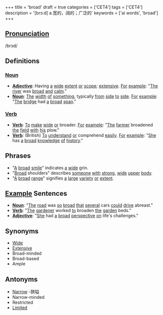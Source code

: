 +++
title = 'broad'
draft = true
categories = ['CET4']
tags = ['CET4']
description = '[brɔːd] a.宽的，阔的；广泛的'
keywords = ['ai words', 'broad']
+++

## [Pronunciation](/en/post/pronunciation/)
/brɔd/

## Definitions
### [Noun](/en/post/noun/)
- **[Adjective](/en/post/adjective/)**: Having [a](/en/post/a/) [wide](/en/post/wide/) [extent](/en/post/extent/) [or](/en/post/or/) [scope](/en/post/scope/); [extensive](/en/post/extensive/). [For](/en/post/for/) [example](/en/post/example/): "[The](/en/post/the/) [river](/en/post/river/) was [broad](/en/post/broad/) [and](/en/post/and/) [calm](/en/post/calm/)."
- **[Noun](/en/post/noun/)**: [The](/en/post/the/) [width](/en/post/width/) [of](/en/post/of/) [something](/en/post/something/), typically [from](/en/post/from/) [side](/en/post/side/) [to](/en/post/to/) [side](/en/post/side/). [For](/en/post/for/) [example](/en/post/example/): "[The](/en/post/the/) [bridge](/en/post/bridge/) had [a](/en/post/a/) [broad](/en/post/broad/) [span](/en/post/span/)."

### [Verb](/en/post/verb/)
- **[Verb](/en/post/verb/)**: [To](/en/post/to/) [make](/en/post/make/) [wide](/en/post/wide/) [or](/en/post/or/) broader. [For](/en/post/for/) [example](/en/post/example/): "[The](/en/post/the/) [farmer](/en/post/farmer/) broadened [the](/en/post/the/) [field](/en/post/field/) [with](/en/post/with/) [his](/en/post/his/) plow."
- **[Verb](/en/post/verb/)**: (British) [To](/en/post/to/) [understand](/en/post/understand/) [or](/en/post/or/) comprehend [easily](/en/post/easily/). [For](/en/post/for/) [example](/en/post/example/): "[She](/en/post/she/) has [a](/en/post/a/) [broad](/en/post/broad/) [knowledge](/en/post/knowledge/) [of](/en/post/of/) [history](/en/post/history/)."

## Phrases
- "[A](/en/post/a/) [broad](/en/post/broad/) [smile](/en/post/smile/)" indicates [a](/en/post/a/) [wide](/en/post/wide/) grin.
- "[Broad](/en/post/broad/) shoulders" describes [someone](/en/post/someone/) [with](/en/post/with/) [strong](/en/post/strong/), [wide](/en/post/wide/) [upper](/en/post/upper/) [body](/en/post/body/).
- "[A](/en/post/a/) [broad](/en/post/broad/) [range](/en/post/range/)" signifies [a](/en/post/a/) [large](/en/post/large/) [variety](/en/post/variety/) [or](/en/post/or/) [extent](/en/post/extent/).

## [Example](/en/post/example/) Sentences
- **[Noun](/en/post/noun/)**: "[The](/en/post/the/) [road](/en/post/road/) was [so](/en/post/so/) [broad](/en/post/broad/) [that](/en/post/that/) [several](/en/post/several/) cars [could](/en/post/could/) [drive](/en/post/drive/) abreast."
- **[Verb](/en/post/verb/)**: "[The](/en/post/the/) [gardener](/en/post/gardener/) worked [to](/en/post/to/) broaden [the](/en/post/the/) [garden](/en/post/garden/) beds."
- **[Adjective](/en/post/adjective/)**: "[She](/en/post/she/) had [a](/en/post/a/) [broad](/en/post/broad/) [perspective](/en/post/perspective/) [on](/en/post/on/) life's challenges."

## Synonyms
- [Wide](/en/post/wide/)
- [Extensive](/en/post/extensive/)
- Broad-minded
- Broad-based
- Ample

## Antonyms
- [Narrow](/en/post/narrow/)
-狹隘
- Narrow-minded
- Restricted
- [Limited](/en/post/limited/)
